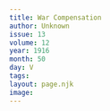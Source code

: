 ```yaml
---
title: War Compensation
author: Unknown
issue: 13
volume: 12
year: 1916
month: 50
day: V
tags:
layout: page.njk
image:
---
```




